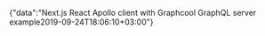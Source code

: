 {"data":"Next.js React Apollo client with Graphcool GraphQL server example2019-09-24T18:06:10+03:00"}
